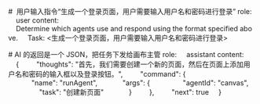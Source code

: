 #  用户输入指令“生成一个登录页面，用户需要输入用户名和密码进行登录”
role:
    user
content:
    Determine which agents use and respond using the format specified above.
    Task: <生成一个登录页面，用户需要输入用户名和密码进行登录>

# AI 的返回是一个 JSON，把任务下发给画布主管
role:
    assistant
content:
    {
        "thoughts": "首先，我们需要创建一个新的页面，然后在页面上添加用户名和密码的输入框以及登录按钮。",
        "command": {
            "name": "runAgent",
            "args": {
                "agentId": "canvas",
                "task": "创建新页面"
            }
        },
        "next": true
    }
